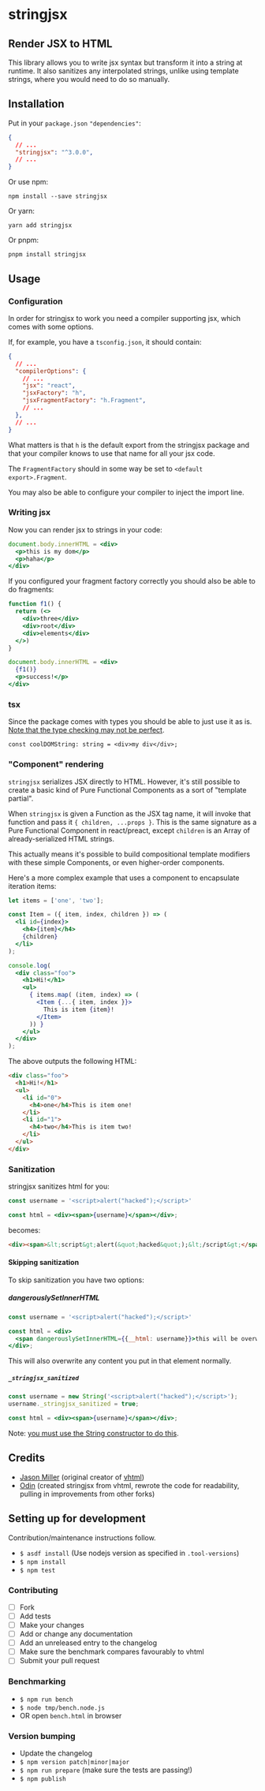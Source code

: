 # stringjsx

## Render JSX to HTML

This library allows you to write jsx syntax but transform it into a string at
runtime. It also sanitizes any interpolated strings, unlike using template
strings, where you would need to do so manually.

## Installation

Put in your `package.json` `"dependencies"`:
```json
{
  // ...
  "stringjsx": "^3.0.0",
  // ...
}
```

Or use npm:

`npm install --save stringjsx`

Or yarn:

`yarn add stringjsx`

Or pnpm:

`pnpm install stringjsx`

## Usage

### Configuration

In order for stringjsx to work you need a compiler supporting jsx, which comes with
some options.

If, for example, you have a `tsconfig.json`, it should contain:

```json
{
  // ...
  "compilerOptions": {
    // ...
    "jsx": "react",
    "jsxFactory": "h",
    "jsxFragmentFactory": "h.Fragment",
    // ...
  },
  // ...
}
```

What matters is that `h` is the default export from the stringjsx
package and that your compiler knows to use that name for all your jsx code.

The `FragmentFactory` should in some way be set to `<default export>.Fragment`.

You may also be able to configure your compiler to inject the import line.

### Writing jsx

Now you can render jsx to strings in your code:

```jsx
document.body.innerHTML = <div>
  <p>this is my dom</p>
  <p>haha</p>
</div>
```

If you configured your fragment factory correctly you should also be able to
do fragments:

```jsx
function f1() {
  return (<>
    <div>three</div>
    <div>root</div>
    <div>elements</div>
  </>)
}

document.body.innerHTML = <div>
  {f1()}
  <p>success!</p>
</div>
```

### tsx

Since the package comes with types you should be able to just use it as is.
[Note that the type checking may not be perfect](https://github.com/developit/vhtml/issues/19#issuecomment-757658538).

```tsx
const coolDOMString: string = <div>my div</div>;
```

### "Component" rendering

`stringjsx` serializes JSX directly to HTML.
However, it's still possible to create a basic kind of Pure Functional Components as a sort of "template partial".

When `stringjsx` is given a Function as the JSX tag name, it will invoke that function and pass it `{ children, ...props }`.
This is the same signature as a Pure Functional Component in react/preact, except `children` is an Array of already-serialized HTML strings.

This actually means it's possible to build compositional template modifiers with these simple Components, or even higher-order components.

Here's a more complex example that uses a component to encapsulate iteration items:

```jsx
let items = ['one', 'two'];

const Item = ({ item, index, children }) => (
  <li id={index}>
    <h4>{item}</h4>
    {children}
  </li>
);

console.log(
  <div class="foo">
    <h1>Hi!</h1>
    <ul>
      { items.map( (item, index) => (
        <Item {...{ item, index }}>
          This is item {item}!
        </Item>
      )) }
    </ul>
  </div>
);
```

The above outputs the following HTML:

```html
<div class="foo">
  <h1>Hi!</h1>
  <ul>
    <li id="0">
      <h4>one</h4>This is item one!
    </li>
    <li id="1">
      <h4>two</h4>This is item two!
    </li>
  </ul>
</div>
```

### Sanitization

stringjsx sanitizes html for you:

```jsx
const username = '<script>alert("hacked");</script>'

const html = <div><span>{username}</span></div>;
```

becomes:

```html
<div><span>&lt;script&gt;alert(&quot;hacked&quot;);&lt;/script&gt;</span></div>
```

#### Skipping sanitization

To skip sanitization you have two options:

##### dangerouslySetInnerHTML

```jsx
const username = '<script>alert("hacked");</script>'

const html = <div>
  <span dangerouslySetInnerHTML={{__html: username}}>this will be overwritten</span>
</div>;
```

This will also overwrite any content you put in that element normally.

##### `_stringjsx_sanitized`

```jsx
const username = new String('<script>alert("hacked");</script>');
username._stringjsx_sanitized = true;

const html = <div><span>{username}</span></div>;
```

Note: [you must use the String constructor to do this](./misc/typescript_string.md#what-is-a-string-and-why-is-it-not-a-string).

## Credits

- [Jason Miller](https://github.com/developit) (original creator of [vhtml](https://github.com/developit/vhtml))
- [Odin](https://github.com/odinhb) (created stringjsx from vhtml, rewrote the code for readability, pulling in improvements from other forks)

## Setting up for development

Contribution/maintenance instructions follow.

- `$ asdf install` (Use nodejs version as specified in `.tool-versions`)
- `$ npm install`
- `$ npm test`

### Contributing

- [ ] Fork
- [ ] Add tests
- [ ] Make your changes
- [ ] Add or change any documentation
- [ ] Add an unreleased entry to the changelog
- [ ] Make sure the benchmark compares favourably to vhtml
- [ ] Submit your pull request

### Benchmarking

- `$ npm run bench`
- `$ node tmp/bench.node.js`
- OR open `bench.html` in browser

### Version bumping

- Update the changelog
- `$ npm version patch|minor|major`
- `$ npm run prepare` (make sure the tests are passing!)
- `$ npm publish`
